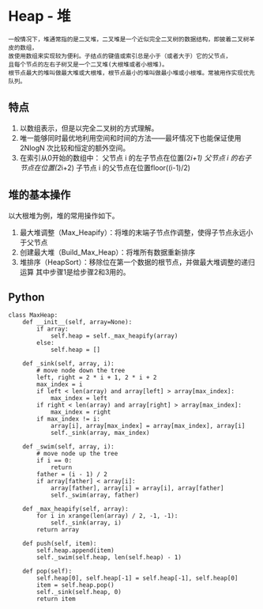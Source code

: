 # Heap - 堆

    一般情况下，堆通常指的是二叉堆，二叉堆是一个近似完全二叉树的数据结构，即披着二叉树羊皮的数组，
    故使用数组来实现较为便利。子结点的键值或索引总是小于（或者大于）它的父节点，
    且每个节点的左右子树又是一个二叉堆(大根堆或者小根堆)。
    根节点最大的堆叫做最大堆或大根堆，根节点最小的堆叫做最小堆或小根堆。常被用作实现优先队列。

## 特点

1. 以数组表示，但是以完全二叉树的方式理解。
2. 唯一能够同时最优地利用空间和时间的方法——最坏情况下也能保证使用 2NlogN 次比较和恒定的额外空间。
3. 在索引从0开始的数组中：
    父节点 i 的左子节点在位置(2*i+1)
    父节点 i 的右子节点在位置(2*i+2)
    子节点 i 的父节点在位置floor((i-1)/2)
    
    
## 堆的基本操作

以大根堆为例，堆的常用操作如下。
1. 最大堆调整（Max_Heapify）：将堆的末端子节点作调整，使得子节点永远小于父节点
2. 创建最大堆（Build_Max_Heap）：将堆所有数据重新排序
3. 堆排序（HeapSort）：移除位在第一个数据的根节点，并做最大堆调整的递归运算
其中步骤1是给步骤2和3用的。

## Python

    class MaxHeap:
        def __init__(self, array=None):
            if array:
                self.heap = self._max_heapify(array)
            else:
                self.heap = []
    
        def _sink(self, array, i):
            # move node down the tree
            left, right = 2 * i + 1, 2 * i + 2
            max_index = i
            if left < len(array) and array[left] > array[max_index]:
                max_index = left
            if right < len(array) and array[right] > array[max_index]:
                max_index = right
            if max_index != i:
                array[i], array[max_index] = array[max_index], array[i]
                self._sink(array, max_index)
    
        def _swim(self, array, i):
            # move node up the tree
            if i == 0:
                return
            father = (i - 1) / 2
            if array[father] < array[i]:
                array[father], array[i] = array[i], array[father]
                self._swim(array, father)
    
        def _max_heapify(self, array):
            for i in xrange(len(array) / 2, -1, -1):
                self._sink(array, i)
            return array
    
        def push(self, item):
            self.heap.append(item)
            self._swim(self.heap, len(self.heap) - 1)
    
        def pop(self):
            self.heap[0], self.heap[-1] = self.heap[-1], self.heap[0]
            item = self.heap.pop()
            self._sink(self.heap, 0)
            return item